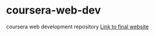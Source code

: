 # coursera-web-dev
coursera web development repository
[Link to final website](https://aniket-omar.github.io/coursera-web-dev/module5/)
